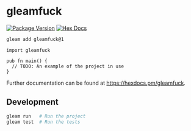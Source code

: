 # gleamfuck

[![Package Version](https://img.shields.io/hexpm/v/gleamfuck)](https://hex.pm/packages/gleamfuck)
[![Hex Docs](https://img.shields.io/badge/hex-docs-ffaff3)](https://hexdocs.pm/gleamfuck/)

```sh
gleam add gleamfuck@1
```
```gleam
import gleamfuck

pub fn main() {
  // TODO: An example of the project in use
}
```

Further documentation can be found at <https://hexdocs.pm/gleamfuck>.

## Development

```sh
gleam run   # Run the project
gleam test  # Run the tests
```
